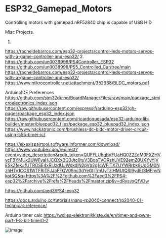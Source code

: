 # ESP32_Gamepad_Motors
Controlling motors with gamepad.nRF52840 chip is capable of USB HID

Misc Projects.

1.
https://racheldebarros.com/esp32-projects/control-leds-motors-servos-with-a-game-controller-and-esp32/
2.
https://github.com/un0038998/PS4Controller_ESP32
https://github.com/un0038998/PS5_Controlled_Car/tree/main
https://racheldebarros.com/esp32-projects/control-leds-motors-servos-with-a-game-controller-and-esp32/
https://www.mikrocontroller.net/attachment/352938/BLDC_motors.pdf

ArduinoIDE Preferences
https://github.com/stm32duino/BoardManagerFiles/raw/main/package_stmicroelectronics_index.json
https://raw.githubusercontent.com/espressif/arduino-esp32/gh-pages/package_esp32_index.json
https://raw.githubusercontent.com/ricardoquesada/esp32-arduino-lib-builder/master/bluepad32_files/package_esp32_bluepad32_index.json
https://www.hackatronic.com/brushless-dc-bldc-motor-driver-circuit-using-555-timer-ic/

https://sixaxispairtool.software.informer.com/download/
https://www.youtube.com/redirect?event=video_description&redir_token=QUFFLUhqbVFUaHQ0Z2ZoM3FXZHVvcFBYMUx2UWFyaHJCQXxBQ3Jtc0tuV3BoaTVORzhUVE92emZ0UXYyYjVESkZfekJfUTROSE4xRlJzdUJWdkdlN2pVb2g1cWFITXZUYWRrbk9UdGM0NzhHTy1COS1WTFRjTFJJaFFQV09nc3dYeGtjTmUyTzlHMUtQSl9ydEtSMFhyNkotSQ&q=https%3A%2F%2Fgithub.com%2Faed3%2FPS4-esp32%2Farchive%2Frefs%2Fheads%2Fmaster.zip&v=dRysvxQfVDw

https://github.com/aed3/PS4-esp32

https://docs.arduino.cc/tutorials/nano-rp2040-connect/rp2040-01-technical-reference/

Arduino timer calc
https://wolles-elektronikkiste.de/en/timer-and-pwm-part-1-8-bit-timer0-2

![image](https://github.com/user-attachments/assets/6f9d6132-c2e8-4800-9269-767a2540b5b4)


